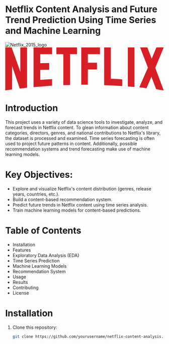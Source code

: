 # Netflix Content Analysis and Future Trend Prediction Using Time Series and Machine Learning

![Netflix_2015_logo](https://github.com/user-attachments/assets/0bdd05b5-389b-46aa-8728-10cd6819c871)<svg xmlns="http://www.w3.org/2000/svg" width="1024" height="276.742" viewBox="0 0 1024 276.742"><path d="M140.803 258.904c-15.404 2.705-31.079 3.516-47.294 5.676l-49.458-144.856v151.073c-15.404 1.621-29.457 3.783-44.051 5.945v-276.742h41.08l56.212 157.021v-157.021h43.511v258.904zm85.131-157.558c16.757 0 42.431-.811 57.835-.811v43.24c-19.189 0-41.619 0-57.835.811v64.322c25.405-1.621 50.809-3.785 76.482-4.596v41.617l-119.724 9.461v-255.39h119.724v43.241h-76.482v58.105zm237.284-58.104h-44.862v198.908c-14.594 0-29.188 0-43.239.539v-199.447h-44.862v-43.242h132.965l-.002 43.242zm70.266 55.132h59.187v43.24h-59.187v98.104h-42.433v-239.718h120.808v43.241h-78.375v55.133zm148.641 103.507c24.594.539 49.456 2.434 73.51 3.783v42.701c-38.646-2.434-77.293-4.863-116.75-5.676v-242.689h43.24v201.881zm109.994 49.457c13.783.812 28.377 1.623 42.43 3.242v-254.58h-42.43v251.338zm231.881-251.338l-54.863 131.615 54.863 145.127c-16.217-2.162-32.432-5.135-48.648-7.838l-31.078-79.994-31.617 73.51c-15.678-2.705-30.812-3.516-46.484-5.678l55.672-126.75-50.269-129.992h46.482l28.377 72.699 30.27-72.699h47.295z" fill="#d81f26"/></svg>

# Introduction
This project uses a variety of data science tools to investigate, analyze, and forecast trends in Netflix content. 
To glean information about content categories, directors, genres, and national contributions to Netflix's library, the dataset is processed and examined. 
Time series forecasting is often used to project future patterns in content. Additionally, possible recommendation systems and trend forecasting make use 
of machine learning models.

# Key Objectives:
- Explore and visualize Netflix's content distribution (genres, release years, countries, etc.).
- Build a content-based recommendation system.
- Predict future trends in Netflix content using time series analysis.
- Train machine learning models for content-based predictions.

# Table of Contents
- Installation
- Features
- Exploratory Data Analysis (EDA)
- Time Series Prediction
- Machine Learning Models
- Recommendation System
- Usage
- Results
- Contributing
- License

# Installation
1. Clone this repository:
   ```bash
   git clone https://github.com/yourusername/netflix-content-analysis.git
